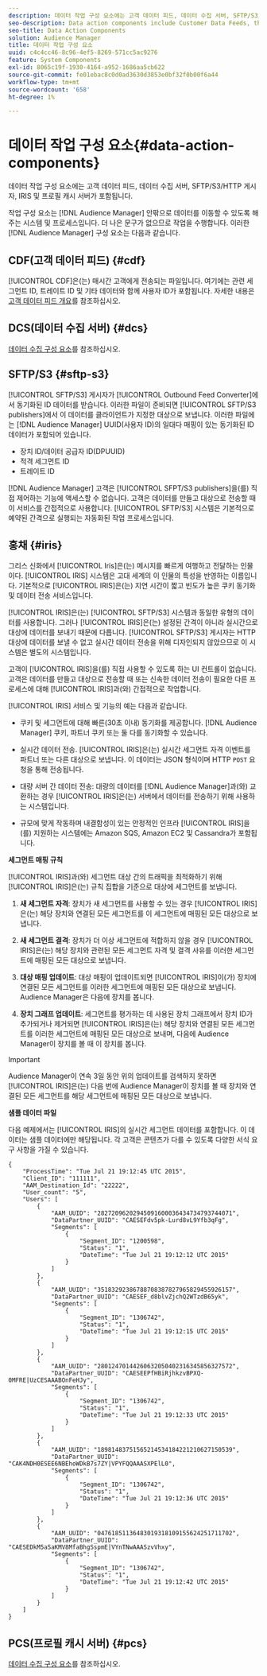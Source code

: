 ```yaml
---
description: 데이터 작업 구성 요소에는 고객 데이터 피드, 데이터 수집 서버, SFTP/S3/HTTP 게시자, IRIS 및 프로필 캐시 서버가 포함됩니다.
seo-description: Data action components include Customer Data Feeds, the Data Collection Server, SFTP/S3/HTTP publishers, IRIS, and the Profile Cache Server.
seo-title: Data Action Components
solution: Audience Manager
title: 데이터 작업 구성 요소
uuid: c4c4cc46-8c96-4ef5-8269-571cc5ac9276
feature: System Components
exl-id: 8065c19f-1930-4164-a952-1686aa5cb622
source-git-commit: fe01ebac8c0d0ad3630d3853e0bf32f0b00f6a44
workflow-type: tm+mt
source-wordcount: '658'
ht-degree: 1%

---
```


# 데이터 작업 구성 요소{#data-action-components}

데이터 작업 구성 요소에는 고객 데이터 피드, 데이터 수집 서버, SFTP/S3/HTTP 게시자, IRIS 및 프로필 캐시 서버가 포함됩니다.

<!-- 

c_compact.xml

 -->

작업 구성 요소는 [!DNL Audience Manager] 안팎으로 데이터를 이동할 수 있도록 해 주는 시스템 및 프로세스입니다. 더 나은 문구가 없으므로 작업을 수행합니다. 이러한 [!DNL Audience Manager] 구성 요소는 다음과 같습니다.

## CDF(고객 데이터 피드) {#cdf}

[!UICONTROL CDF]은(는) 매시간 고객에게 전송되는 파일입니다. 여기에는 관련 세그먼트 ID, 트레이트 ID 및 기타 데이터와 함께 사용자 ID가 포함됩니다. 자세한 내용은 [고객 데이터 피드 개요](../../features/cdf-files.md)를 참조하십시오.

## DCS(데이터 수집 서버) {#dcs}

[데이터 수집 구성 요소](../../reference/system-components/components-data-collection.md)를 참조하십시오.

## SFTP/S3 {#sftp-s3}

[!UICONTROL SFTP/S3] 게시자가 [!UICONTROL Outbound Feed Converter]에서 동기화된 ID 데이터를 받습니다. 이러한 파일이 준비되면 [!UICONTROL SFTP/S3 publishers]에서 이 데이터를 클라이언트가 지정한 대상으로 보냅니다. 이러한 파일에는 [!DNL Audience Manager] UUID(사용자 ID)의 일대다 매핑이 있는 동기화된 ID 데이터가 포함되어 있습니다.

* 장치 ID/데이터 공급자 ID(DPUUID)
* 적격 세그먼트 ID
* 트레이트 ID

[!DNL Audience Manager] 고객은 [!UICONTROL SFPT/S3 publishers]을(를) 직접 제어하는 기능에 액세스할 수 없습니다. 고객은 데이터를 만들고 대상으로 전송할 때 이 서비스를 간접적으로 사용합니다. [!UICONTROL SFTP/S3] 시스템은 기본적으로 예약된 간격으로 실행되는 자동화된 작업 프로세스입니다.

## 홍채 {#iris}

그리스 신화에서 [!UICONTROL Iris]은(는) 메시지를 빠르게 여행하고 전달하는 인물이다. [!UICONTROL IRIS] 시스템은 고대 세계의 이 인물의 특성을 반영하는 이름입니다. 기본적으로 [!UICONTROL IRIS]은(는) 지연 시간이 짧고 빈도가 높은 쿠키 동기화 및 데이터 전송 서비스입니다.

[!UICONTROL IRIS]은(는) [!UICONTROL SFTP/S3] 시스템과 동일한 유형의 데이터를 사용합니다. 그러나 [!UICONTROL IRIS]은(는) 설정된 간격이 아니라 실시간으로 대상에 데이터를 보내기 때문에 다릅니다. [!UICONTROL SFTP/S3] 게시자는 HTTP 대상에 데이터를 보낼 수 없고 실시간 데이터 전송을 위해 디자인되지 않았으므로 이 시스템은 별도의 시스템입니다.

고객이 [!UICONTROL IRIS]을(를) 직접 사용할 수 있도록 하는 UI 컨트롤이 없습니다. 고객은 데이터를 만들고 대상으로 전송할 때 또는 신속한 데이터 전송이 필요한 다른 프로세스에 대해 [!UICONTROL IRIS]과(와) 간접적으로 작업합니다.

[!UICONTROL IRIS] 서비스 및 기능의 예는 다음과 같습니다.

* 쿠키 및 세그먼트에 대해 빠른(30초 이내) 동기화를 제공합니다. [!DNL Audience Manager] 쿠키, 파트너 쿠키 또는 둘 다를 동기화할 수 있습니다.
* 실시간 데이터 전송. [!UICONTROL IRIS]은(는) 실시간 세그먼트 자격 이벤트를 파트너 또는 다른 대상으로 보냅니다. 이 데이터는 JSON 형식이며 HTTP `POST` 요청을 통해 전송됩니다.

* 대량 서버 간 데이터 전송: 대량의 데이터를 [!DNL Audience Manager]과(와) 교환하는 경우 [!UICONTROL IRIS]은(는) 서버에서 데이터를 전송하기 위해 사용하는 시스템입니다.

* 규모에 맞게 작동하며 내결함성이 있는 안정적인 인프라 [!UICONTROL IRIS]을(를) 지원하는 시스템에는 Amazon SQS, Amazon EC2 및 Cassandra가 포함됩니다.

**세그먼트 매핑 규칙**

[!UICONTROL IRIS]과(와) 세그먼트 대상 간의 트래픽을 최적화하기 위해 [!UICONTROL IRIS]은(는) 규칙 집합을 기준으로 대상에 세그먼트를 보냅니다.

1. **새 세그먼트 자격**: 장치가 새 세그먼트를 사용할 수 있는 경우 [!UICONTROL IRIS]은(는) 해당 장치와 연결된 모든 세그먼트를 이 세그먼트에 매핑된 모든 대상으로 보냅니다.

1. **새 세그먼트 결격**: 장치가 더 이상 세그먼트에 적합하지 않을 경우 [!UICONTROL IRIS]은(는) 해당 장치와 관련된 모든 세그먼트 자격 및 결격 사유를 이러한 세그먼트에 매핑된 모든 대상으로 보냅니다.

1. **대상 매핑 업데이트**: 대상 매핑이 업데이트되면 [!UICONTROL IRIS]이(가) 장치에 연결된 모든 세그먼트를 이러한 세그먼트에 매핑된 모든 대상으로 보냅니다. Audience Manager은 다음에 장치를 봅니다.

1. **장치 그래프 업데이트**: 세그먼트를 평가하는 데 사용된 장치 그래프에서 장치 ID가 추가되거나 제거되면 [!UICONTROL IRIS]은(는) 해당 장치와 연결된 모든 세그먼트를 이러한 세그먼트에 매핑된 모든 대상으로 보내며, 다음에 Audience Manager이 장치를 볼 때 이 장치를 봅니다.

>[!IMPORTANT]
>
>Audience Manager이 연속 3일 동안 위의 업데이트를 검색하지 못하면 [!UICONTROL IRIS]은(는) 다음 번에 Audience Manager이 장치를 볼 때 장치와 연결된 모든 세그먼트를 해당 세그먼트에 매핑된 모든 대상으로 보냅니다.

**샘플 데이터 파일**

다음 예제에서는 [!UICONTROL IRIS]의 실시간 세그먼트 데이터를 포함합니다. 이 데이터는 샘플 데이터에만 해당됩니다. 각 고객은 콘텐츠가 다를 수 있도록 다양한 서식 요구 사항을 가질 수 있습니다.

```
{
    "ProcessTime": "Tue Jul 21 19:12:45 UTC 2015",
    "Client_ID": "111111",
    "AAM_Destination_Id": "22222",
    "User_count": "5",
    "Users": [
        {
            "AAM_UUID": "28272096202945091600036434734793744071",
            "DataPartner_UUID": "CAESEFdv5pk-Lurd8vL9Yfb3qFg",
            "Segments": [
                {
                    "Segment_ID": "1200598",
                    "Status": "1",
                    "DateTime": "Tue Jul 21 19:12:12 UTC 2015"
                }
            ]
        },
        {
            "AAM_UUID": "35183292386788708387827965829455926157",
            "DataPartner_UUID": "CAESEF_d8blvZjchQ2WTzdB65yk",
            "Segments": [
                {
                    "Segment_ID": "1306742",
                    "Status": "1",
                    "DateTime": "Tue Jul 21 19:12:15 UTC 2015"
                }
            ]
        },
        {
            "AAM_UUID": "28012470144260632050402316345856327572",
            "DataPartner_UUID": "CAESEEPfHBiRjhkzvBPXQ-0MFRE|UzCESAAABOnFeHJy",
            "Segments": [
                {
                    "Segment_ID": "1306742",
                    "Status": "1",
                    "DateTime": "Tue Jul 21 19:12:33 UTC 2015"
                }
            ]
        },
        {
            "AAM_UUID": "18981483751565214534184221210627150539",
            "DataPartner_UUID": "CAK4NDH0ESEE6NBEhoWDkB7s7ZY|VPYFQQAAASXPElL0",
            "Segments": [
                {
                    "Segment_ID": "1306742",
                    "Status": "1",
                    "DateTime": "Tue Jul 21 19:12:36 UTC 2015"
                }
            ]
        },
        {
            "AAM_UUID": "04761851136483019318109155624251711702",
            "DataPartner_UUID": "CAESEDkM5aSaKMV8MfaBhgSspmE|VYnTNwAAASzvVhxy",
            "Segments": [
                {
                    "Segment_ID": "1306742",
                    "Status": "1",
                    "DateTime": "Tue Jul 21 19:12:42 UTC 2015"
                }
            ]
        }
    ]
}
```

## PCS(프로필 캐시 서버) {#pcs}

[데이터 수집 구성 요소](../../reference/system-components/components-data-collection.md)를 참조하십시오.
